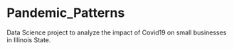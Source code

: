 # Pandemic_Patterns
Data Science project to analyze the impact of Covid19 on small businesses in Illinois State.
